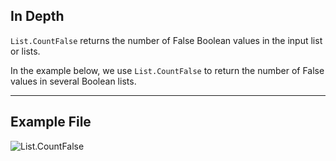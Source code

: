 ## In Depth
`List.CountFalse` returns the number of False Boolean values in the input list or lists.

In the example below, we use `List.CountFalse` to return the number of False values in several Boolean lists.
___
## Example File

![List.CountFalse](./DSCore.List.CountFalse_img.jpg)
